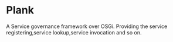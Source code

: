 # Plank
A Service governance framework over OSGi. Providing the service registering,service lookup,service invocation and so on.
